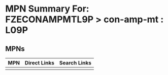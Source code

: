 



# MPN Summary For: FZECONAMPMTL9P > con-amp-mt : L09P

## MPNs
  

|MPN|Direct Links|Search Links|
| :--- | :--- | :--- |
||||
